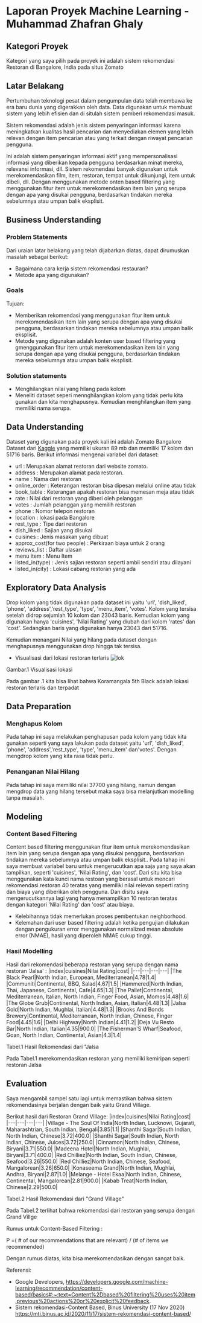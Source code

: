 # Laporan Proyek Machine Learning - Muhammad Zhafran Ghaly

## Kategori Proyek 
Kategori yang saya pilih pada proyek ini adalah sistem rekomendasi Restoran di Bangalore, India pada situs Zomato

## Latar Belakang
Pertumbuhan teknologi pesat dalam pengumpulan data telah membawa ke era baru dunia yang digerakkan oleh data. Data digunakan untuk membuat sistem yang lebih efisien dan di situlah sistem pemberi rekomendasi masuk.

Sistem rekomendasi adalah jenis sistem penyaringan informasi karena meningkatkan kualitas hasil pencarian dan menyediakan elemen yang lebih relevan dengan item pencarian atau yang terkait dengan riwayat pencarian pengguna.

Ini adalah sistem penyaringan informasi aktif yang mempersonalisasi informasi yang diberikan kepada pengguna berdasarkan minat mereka, relevansi informasi, dll. Sistem rekomendasi banyak digunakan untuk merekomendasikan film, item, restoran, tempat untuk dikunjungi, item untuk dibeli, dll. Dengan menggunakan metode onten based filtering yang menggunakan fitur item untuk merekomendasikan item lain yang serupa dengan apa yang disukai pengguna, berdasarkan tindakan mereka sebelumnya atau umpan balik eksplisit.

## Business Understanding
### Problem Statements
Dari uraian latar belakang yang telah dijabarkan diatas, dapat dirumuskan masalah sebagai berikut:
- Bagaimana cara kerja sistem rekomendasi restauran? 
- Metode apa yang digunakan?

### Goals

Tujuan:
- Memberikan rekomendasi yang menggunakan fitur item untuk merekomendasikan item lain yang serupa dengan apa yang disukai pengguna, berdasarkan tindakan mereka sebelumnya atau umpan balik eksplisit.
- Metode yang digunakan adalah konten user based filtering yang gmenggunakan fitur item untuk merekomendasikan item lain yang serupa dengan apa yang disukai pengguna, berdasarkan tindakan mereka sebelumnya atau umpan balik eksplisit. 

### Solution statements
- Menghilangkan nilai yang hilang pada kolom 
- Meneliti dataset seperi mennghilangkan kolom yang tidak perlu kita gunakan dan kita menghapusnya. Kemudian menghilangkan item yang memiliki nama serupa.

## Data Understanding
Dataset yang digunakan pada proyek kali ini adalah Zomato Bangalore Dataset dari [Kaggle](https://www.kaggle.com/datasets/absin7/zomato-bangalore-dataset) yang memiliki ukuran 89 mb dan memiliki 17 kolom dan 51716 baris.
Berikut informasi mengenai variabel dari dataset:  
- url : Merupakan alamat restoran dari website zomato.
- address : Merupakan alamat pada restoran.
- name : Nama dari restoran
- online_order : Keterangan restoran bisa dipesan melalui online atau tidak
- book_table : Keterangan apakah restoran bisa memesan meja atau tidak
- rate : Nilai dari restoran yang diberi oleh pelanggan
- votes : Jumlah pelanggan yang memilih restoran
- phone : Nomor telepon restoran
- location : lokasi pada Bangalore
- rest_type : Tipe dari restoran
- dish_liked : Sajian yang disukai
- cuisines : Jenis masakan yang dibuat
- approx_cost(for two people) : Perkiraan biaya untuk 2 orang
- reviews_list : Daftar ulasan
- menu item : Menu Item
- listed_in(type) : Jenis sajian restoran seperti ambil sendiri atau dilayani
- listed_in(city) : Lokasi cabang restoran yang ada


## Exploratory Data Analysis
Drop kolom yang tidak digunakan pada dataset ini yaitu 'url', 'dish_liked', 'phone', 'address','rest_type', 'type', 'menu_item', 'votes'. Kolom yang tersisa setelah didrop sejumlah 10 kolom dan 23043 baris. Kemudian kolom yang digunakan hanya 'cuisines',	'Nilai Rating' yang diubah dari kolom 'rates' dan 'cost'. Sedangkan baris yang digunakan hanya 23043 dari 51716.

Kemudian menangani Nilai yang hilang pada dataset dengan menghapusnya menggunakan drop hingga tak tersisa. 
- Visualisasi dari lokasi restoran terlaris 
![lok](https://user-images.githubusercontent.com/76243151/195944993-893ab362-280b-4de9-9906-ed695003dcc0.png)

Gambar.1 Visualisasi lokasi 

Pada gambar .1 kita bisa lihat bahwa Koramangala 5th Black adalah lokasi restoran terlaris dan terpadat

## Data Preparation
### Menghapus Kolom
Pada tahap ini saya melakukan penghapusan pada kolom yang tidak kita gunakan seperti yang saya lakukan pada dataset yaitu 'url', 'dish_liked', 'phone', 'address','rest_type', 'type', 'menu_item' dan'votes'. Dengan mengdrop kolom yang kita rasa tidak perlu.
### Penanganan Nilai Hilang
Pada tahap ini saya memiliki nilai 37700 yang hilang, namun dengan mengdrop data yang hilang tersebut maka saya bisa melanjutkan modelling tanpa masalah. 

## Modeling

### Content Based Filtering
Content based filtering menggunakan fitur item untuk merekomendasikan item lain yang serupa dengan apa yang disukai pengguna, berdasarkan tindakan mereka sebelumnya atau umpan balik eksplisit..
Pada tahap ini saya membuat variabel baru untuk mengerucutkan apa saja yang saya akan tampilkan, seperti 'cuisines', 'Nilai Rating', dan 'cost'. Dari situ kita bisa menggunakan kata kunci nama restoan yang berasal untuk mencari rekomendasi restoran 40 teratas yang memiliki nilai relevan seperti rating dan biaya yang diberikan oleh pengguna. Dan disitu saya mengerucutkannya lagi yang hanya menampilkan 10 restoran teratas dengan kategori 'Nilai Rating' dan 'cost' atau biaya.
- Kelebihannya tidak memerlukan proses pembentukan neighborhood.
- Kelemahan dari user based filtering adalah ketika pengujian dilakukan dengan pengukuran error menggunakan normalized mean absolute error (NMAE), hasil yang diperoleh NMAE cukup tinggi.

### Hasil Modelling
Hasil dari rekomendasi beberapa restoran yang serupa dengan nama restoran 'Jalsa' :
|index|cuisines|Nilai Rating|cost|
|---|---|---|---|
|The Black Pearl|North Indian, European, Mediterranean|4\.78|1\.4|
|Communiti|Continental, BBQ, Salad|4\.67|1\.5|
|Hammered|North Indian, Thai, Japanese, Continental, Cafe|4\.65|1\.3|
|The Pallet|Continental, Mediterranean, Italian, North Indian, Finger Food, Asian, Momos|4\.48|1\.6|
|The Globe Grub|Continental, North Indian, Asian, Italian|4\.48|1\.3|
|Jalsa Gold|North Indian, Mughlai, Italian|4\.48|1\.3|
|Brooks And Bonds Brewery|Continental, Mediterranean, North Indian, Chinese, Finger Food|4\.45|1\.6|
|Delhi Highway|North Indian|4\.41|1\.2|
|Deja Vu Resto Bar|North Indian, Italian|4\.35|900\.0|
|The Fisherman'S Wharf|Seafood, Goan, North Indian, Continental, Asian|4\.3|1\.4|

Tabel.1 Hasil Rekomendasi dari "Jalsa

Pada Tabel.1 merekomendasikan restoran yang memiliki kemiripan seperti restoran Jalsa

## Evaluation
Saya mengambil sampel satu lagi untuk memastikan bahwa sistem rekomendasinya berjalan dengan baik yaitu Grand Village.

Berikut hasil dari Restoran Grand Village:
|index|cuisines|Nilai Rating|cost|
|---|---|---|---|
|Village - The Soul Of India|North Indian, Lucknowi, Gujarati, Maharashtrian, South Indian, Bengali|3\.85|1\.1|
|Shanthi Sagar|South Indian, North Indian, Chinese|3\.72|400\.0|
|Shanthi Sagar|South Indian, North Indian, Chinese, Juices|3\.72|250\.0|
|Cinnamon|North Indian, Chinese, Biryani|3\.71|550\.0|
|Madeena Hotel|North Indian, Mughlai, Biryani|3\.71|400\.0|
|Red Chilliez|North Indian, South Indian, Chinese, Seafood|3\.26|550\.0|
|Red Chilliez|North Indian, Chinese, Seafood, Mangalorean|3\.26|650\.0|
|Konaseema Grand|North Indian, Mughlai, Andhra, Biryani|2\.87|1\.0|
|Melange - Hotel Ekaa|North Indian, Chinese, Continental, Mangalorean|2\.81|900\.0|
|Kabab Treat|North Indian, Chinese|2\.29|500\.0|

Tabel.2 Hasil Rekomendasi dari "Grand Village"

Pada Tabel.2 terlihat bahwa rekomendasi dari restoran yang serupa dengan Grand Villge

Rumus untuk Content-Based Filtering : 

P =(  # of our recommendations that are relevant) / (# of items we recommended)

Dengan rumus diatas, kita bisa merekomendasikan dengan sangat baik.

Referensi:
- Google Developers, https://developers.google.com/machine-learning/recommendation/content-based/basics#:~:text=Content%2Dbased%20filtering%20uses%20item,previous%20actions%20or%20explicit%20feedback.
- Sistem rekomendasi-Content Based, Binus University (17 Nov 2020) https://mti.binus.ac.id/2020/11/17/sistem-rekomendasi-content-based/
